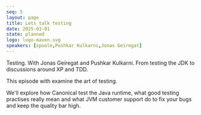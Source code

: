 ```yaml
---
seq: 5
layout: page
title: Lets talk testing
date: 2025-03-01
state: planned
logo: logo-maven.svg
speakers: [spoole,Pushkar Kulkarni,Jonas Geiregat]
---
```

Testing. With Jonas Geiregat and Pushkar Kulkarni. From testing the JDK to discussions around XP and TDD.

This episode with examine the art of testing. 

We'll explore how Canonical test the Java runtime, what good testing practises really mean and what JVM customer support do to fix your bugs and keep the quality bar high.
